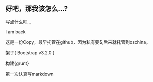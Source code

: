 ## 好吧，那我该怎么…?

写点什么吧…

I am back

这是一份Copy，最早托管在github，因为私有要$,后来就托管到oschina。

架子{ Bootstrap v3.2.0 }

构建{grunt}

第一次认真写markdown

